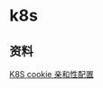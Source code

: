 # k8s

## 资料

[K8S cookie 亲和性配置](https://github.com/kubernetes/ingress-nginx/blob/master/docs/examples/affinity/cookie/README.md)
